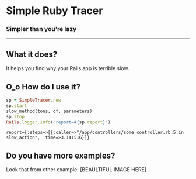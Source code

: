 # Simple Ruby Tracer 
### Simpler than you're lazy
---
## What it does?
It helps you find why your Rails app is terrible slow.

## O_o How do I use it?
```ruby
sp = SimpleTracer.new
sp.start
slow_method(tons, of, parameters)
sp.stop
Rails.logger.info("report=#{sp.report}")
```
```log
report={:steps=>[{:caller=>"/app/controllers/some_controller.rb:5:in slow_action", :time=>3.141516}]}
```

## Do you have more examples?
Look that from other example:
[BEAULTIFUL IMAGE HERE]
